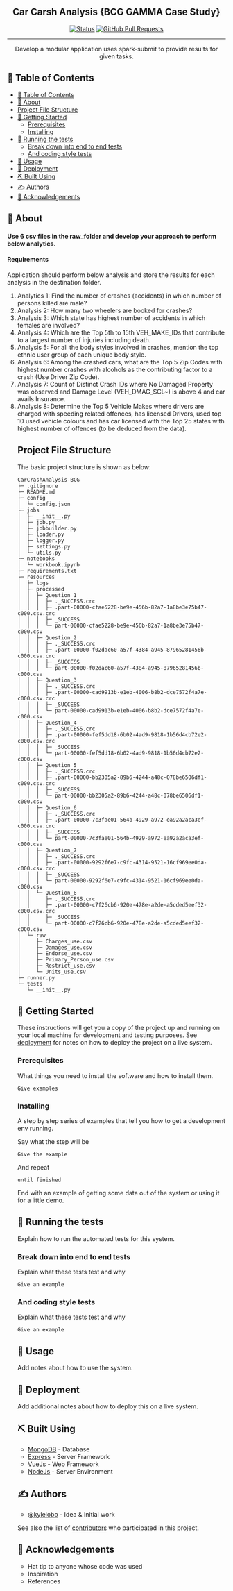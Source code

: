 <h2 align="center">Car Carsh Analysis {BCG GAMMA Case Study}</h3>

<div align="center">

[![Status](https://img.shields.io/badge/status-active-success.svg)]()
[![GitHub Pull Requests](https://img.shields.io/github/issues-pr/kylelobo/The-Documentation-Compendium.svg)](https://github.com/kylelobo/The-Documentation-Compendium/pulls)

</div>

---
<p align="center"> Develop a modular application uses spark-submit to provide results for given tasks.
    <br> 
</p>

## 📝 Table of Contents

- [📝 Table of Contents](#-table-of-contents)
- [🧐 About ](#-about-)
- [Project File Structure ](#project-file-structure-)
- [🏁 Getting Started ](#-getting-started-)
  - [Prerequisites](#prerequisites)
  - [Installing](#installing)
- [🔧 Running the tests ](#-running-the-tests-)
  - [Break down into end to end tests](#break-down-into-end-to-end-tests)
  - [And coding style tests](#and-coding-style-tests)
- [🎈 Usage ](#-usage-)
- [🚀 Deployment ](#-deployment-)
- [⛏️ Built Using ](#️-built-using-)
- [✍️ Authors ](#️-authors-)
- [🎉 Acknowledgements ](#-acknowledgements-)

## 🧐 About <a name = "about"></a>

<h4> Use 6 csv files in the raw_folder and develop your approach to perform below analytics.</h4>

<h4>Requirements</h4>
  Application should perform below analysis and store the results for each analysis in the destination folder.
  <ol>
    <li>Analytics 1: Find the number of crashes (accidents) in which number of persons killed are male?</li>
    <li>Analysis 2: How many two wheelers are booked for crashes?</li> 
    <li>Analysis 3: Which state has highest number of accidents in which females are involved? </li>
    <li>Analysis 4: Which are the Top 5th to 15th VEH_MAKE_IDs that contribute to a largest number of injuries including death.</li>
    <li>Analysis 5: For all the body styles involved in crashes, mention the top ethnic user group of each unique body style.</li>
    <li>Analysis 6: Among the crashed cars, what are the Top 5 Zip Codes with highest number crashes with alcohols as the contributing factor to a crash (Use Driver Zip Code).</li>
    <li>Analysis 7: Count of Distinct Crash IDs where No Damaged Property was observed and Damage Level (VEH_DMAG_SCL~) is above 4 and car avails Insurance.</li><li>Analysis 8: Determine the Top 5 Vehicle Makes where drivers are charged with speeding related offences, has licensed Drivers, used top 10 used vehicle colours and has car licensed with the Top 25 states with highest number of offences (to be deduced from the data).</li>

## Project File Structure <a name = "project"></a>

The basic project structure is shown as below:
```
CarCrashAnalysis-BCG
├─ .gitignore
├─ README.md
├─ config
│  └─ config.json
├─ jobs
│  ├─ __init__.py
│  ├─ job.py
│  ├─ jobbuilder.py
│  ├─ loader.py
│  ├─ logger.py
│  ├─ settings.py
│  └─ utils.py
├─ notebooks
│  └─ workbook.ipynb
├─ requirements.txt
├─ resources
│  ├─ logs
│  ├─ processed
│  │  ├─ Question_1
│  │  │  ├─ ._SUCCESS.crc
│  │  │  ├─ .part-00000-cfae5228-be9e-456b-82a7-1a8be3e75b47-c000.csv.crc
│  │  │  ├─ _SUCCESS
│  │  │  └─ part-00000-cfae5228-be9e-456b-82a7-1a8be3e75b47-c000.csv
│  │  ├─ Question_2
│  │  │  ├─ ._SUCCESS.crc
│  │  │  ├─ .part-00000-f02dac60-a57f-4384-a945-87965281456b-c000.csv.crc
│  │  │  ├─ _SUCCESS
│  │  │  └─ part-00000-f02dac60-a57f-4384-a945-87965281456b-c000.csv
│  │  ├─ Question_3
│  │  │  ├─ ._SUCCESS.crc
│  │  │  ├─ .part-00000-cad9913b-e1eb-4006-b8b2-dce7572f4a7e-c000.csv.crc
│  │  │  ├─ _SUCCESS
│  │  │  └─ part-00000-cad9913b-e1eb-4006-b8b2-dce7572f4a7e-c000.csv
│  │  ├─ Question_4
│  │  │  ├─ ._SUCCESS.crc
│  │  │  ├─ .part-00000-fef5dd18-6b02-4ad9-9818-1b56d4cb72e2-c000.csv.crc
│  │  │  ├─ _SUCCESS
│  │  │  └─ part-00000-fef5dd18-6b02-4ad9-9818-1b56d4cb72e2-c000.csv
│  │  ├─ Question_5
│  │  │  ├─ ._SUCCESS.crc
│  │  │  ├─ .part-00000-bb2305a2-89b6-4244-a48c-078be6506df1-c000.csv.crc
│  │  │  ├─ _SUCCESS
│  │  │  └─ part-00000-bb2305a2-89b6-4244-a48c-078be6506df1-c000.csv
│  │  ├─ Question_6
│  │  │  ├─ ._SUCCESS.crc
│  │  │  ├─ .part-00000-7c3fae01-564b-4929-a972-ea92a2aca3ef-c000.csv.crc
│  │  │  ├─ _SUCCESS
│  │  │  └─ part-00000-7c3fae01-564b-4929-a972-ea92a2aca3ef-c000.csv
│  │  ├─ Question_7
│  │  │  ├─ ._SUCCESS.crc
│  │  │  ├─ .part-00000-9292f6e7-c9fc-4314-9521-16cf969ee0da-c000.csv.crc
│  │  │  ├─ _SUCCESS
│  │  │  └─ part-00000-9292f6e7-c9fc-4314-9521-16cf969ee0da-c000.csv
│  │  └─ Question_8
│  │     ├─ ._SUCCESS.crc
│  │     ├─ .part-00000-c7f26cb6-920e-478e-a2de-a5cded5eef32-c000.csv.crc
│  │     ├─ _SUCCESS
│  │     └─ part-00000-c7f26cb6-920e-478e-a2de-a5cded5eef32-c000.csv
│  └─ raw
│     ├─ Charges_use.csv
│     ├─ Damages_use.csv
│     ├─ Endorse_use.csv
│     ├─ Primary_Person_use.csv
│     ├─ Restrict_use.csv
│     └─ Units_use.csv
├─ runner.py
└─ tests
   └─ __init__.py

```

## 🏁 Getting Started <a name = "getting_started"></a>

These instructions will get you a copy of the project up and running on your local machine for development and testing purposes. See [deployment](#deployment) for notes on how to deploy the project on a live system.

### Prerequisites

What things you need to install the software and how to install them.

```
Give examples
```

### Installing

A step by step series of examples that tell you how to get a development env running.

Say what the step will be

```
Give the example
```

And repeat

```
until finished
```

End with an example of getting some data out of the system or using it for a little demo.

## 🔧 Running the tests <a name = "tests"></a>

Explain how to run the automated tests for this system.

### Break down into end to end tests

Explain what these tests test and why

```
Give an example
```

### And coding style tests

Explain what these tests test and why

```
Give an example
```

## 🎈 Usage <a name="usage"></a>

Add notes about how to use the system.

## 🚀 Deployment <a name = "deployment"></a>

Add additional notes about how to deploy this on a live system.

## ⛏️ Built Using <a name = "built_using"></a>

- [MongoDB](https://www.mongodb.com/) - Database
- [Express](https://expressjs.com/) - Server Framework
- [VueJs](https://vuejs.org/) - Web Framework
- [NodeJs](https://nodejs.org/en/) - Server Environment

## ✍️ Authors <a name = "authors"></a>

- [@kylelobo](https://github.com/kylelobo) - Idea & Initial work

See also the list of [contributors](https://github.com/kylelobo/The-Documentation-Compendium/contributors) who participated in this project.

## 🎉 Acknowledgements <a name = "acknowledgement"></a>

- Hat tip to anyone whose code was used
- Inspiration
- References